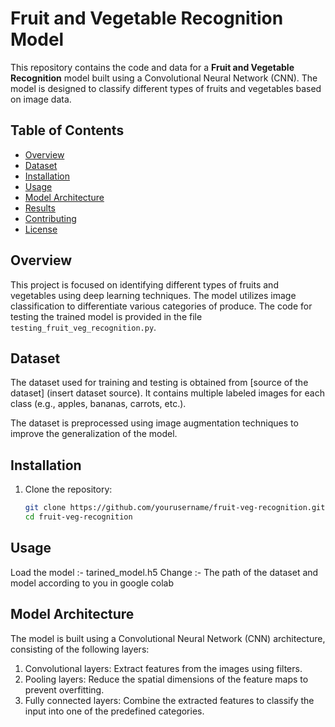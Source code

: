 # Fruit and Vegetable Recognition Model

This repository contains the code and data for a **Fruit and Vegetable Recognition** model built using a Convolutional Neural Network (CNN). The model is designed to classify different types of fruits and vegetables based on image data.

## Table of Contents
- [Overview](#overview)
- [Dataset](#dataset)
- [Installation](#installation)
- [Usage](#usage)
- [Model Architecture](#model-architecture)
- [Results](#results)
- [Contributing](#contributing)
- [License](#license)

## Overview
This project is focused on identifying different types of fruits and vegetables using deep learning techniques. The model utilizes image classification to differentiate various categories of produce. The code for testing the trained model is provided in the file `testing_fruit_veg_recognition.py`.

## Dataset
The dataset used for training and testing is obtained from [source of the dataset] (insert dataset source). It contains multiple labeled images for each class (e.g., apples, bananas, carrots, etc.).

The dataset is preprocessed using image augmentation techniques to improve the generalization of the model.

## Installation
1. Clone the repository:
   ```bash
   git clone https://github.com/yourusername/fruit-veg-recognition.git
   cd fruit-veg-recognition
## Usage 
Load the model :- tarined_model.h5
Change :- The path of the dataset and model according to you in google colab

## Model Architecture 
The model is built using a Convolutional Neural Network (CNN) architecture, consisting of the following layers:

1. Convolutional layers: Extract features from the images using filters.
2. Pooling layers: Reduce the spatial dimensions of the feature maps to prevent overfitting.
3. Fully connected layers: Combine the extracted features to classify the input into one of the predefined categories.
